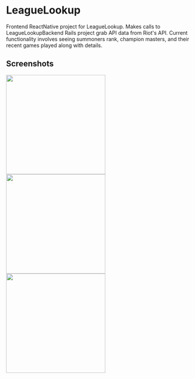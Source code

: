 # LeagueLookup
Frontend ReactNative project for LeagueLookup.  Makes calls to LeagueLookupBackend Rails project grab API data from Riot's API.   Current functionality involves seeing summoners rank, champion masters, and their recent games played along with details.

## Screenshots
<span><img src="/app/assets/images/screenshots/1.png" width="270"></span>
<span><img src="/app/assets/images/screenshots/2.png" width="270"></span>
<span><img src="/app/assets/images/screenshots/3.png" width="270"></span>
